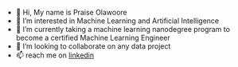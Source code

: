 - 👋 Hi, My name is Praise Olawoore
- 👀 I’m interested in Machine Learning and Artificial Intelligence
- 🌱 I’m currently taking a machine learning nanodegree program to become a certified Machine Learning Engineer
- 💞️ I’m looking to collaborate on any data project 
- 📫 reach me on [linkedin](https://www.linkedin.com/in/praiseolawoore/)

<!---
drizedunn/drizedunn is a ✨ special ✨ repository because its `README.md` (this file) appears on your GitHub profile.
You can click the Preview link to take a look at your changes.
--->
